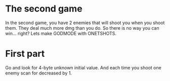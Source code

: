 # The second game

In the second game, you have 2 enemies that will shoot you when you shoot them. They deal much more dmg than you do. So there is no way you can win... right? Lets make GODMODE with ONETSHOTS.

# First part

Go and look for 4-byte unknown initial value. And each time you shoot one enemy scan for decreased by 1. 